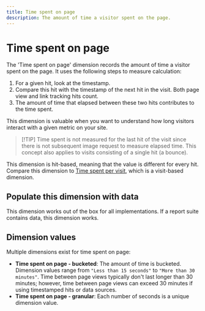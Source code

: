 ```yaml
---
title: Time spent on page
description: The amount of time a visitor spent on the page.
---
```


# Time spent on page

The 'Time spent on page' dimension records the amount of time a visitor spent on the page. It uses the following steps to measure calculation:

1. For a given hit, look at the timestamp.
2. Compare this hit with the timestamp of the next hit in the visit. Both page view and link tracking hits count.
3. The amount of time that elapsed between these two hits contributes to the time spent.

This dimension is valuable when you want to understand how long visitors interact with a given metric on your site.

>[!TIP] Time spent is not measured for the last hit of the visit since there is not subsequent image request to measure elapsed time. This concept also applies to visits consisting of a single hit (a bounce).

This dimension is hit-based, meaning that the value is different for every hit. Compare this dimension to [Time spent per visit](time-spent-per-visit.md), which is a visit-based dimension.

## Populate this dimension with data

This dimension works out of the box for all implementations. If a report suite contains data, this dimension works.

## Dimension values

Multiple dimensions exist for time spent on page:

* **Time spent on page - bucketed**: The amount of time is bucketed. Dimension values range from `"Less than 15 seconds"` to `"More than 30 minutes"`. Time between page views typically don't last longer than 30 minutes; however, time between page views can exceed 30 minutes if using timestamped hits or data sources.
* **Time spent on page - granular**: Each number of seconds is a unique dimension value.